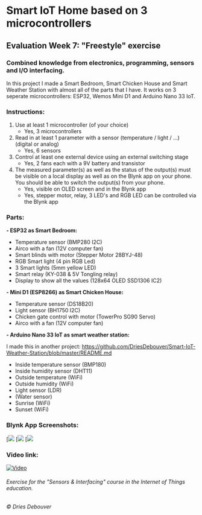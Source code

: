 # Smart IoT Home based on 3 microcontrollers
## Evaluation Week 7: "Freestyle" exercise

### Combined knowledge from electronics, programming, sensors and I/O interfacing.

In this project I made a Smart Bedroom, Smart Chicken House and Smart Weather Station with almost all of the parts that I have.
It works on 3 seperate microcontrollers: ESP32, Wemos Mini D1 and Arduino Nano 33 IoT.

### Instructions:
1. Use at least 1 microcontroller (of your choice)
   - Yes, 3 microcontrollers
2. Read in at least 1 parameter with a sensor (temperature / light / ...) (digital or analog)
   - Yes, 6 sensors
3. Control at least one external device using an external switching stage
   - Yes, 2 fans each with a 9V battery and transistor
4. The measured parameter(s) as well as the status of the output(s) must be visible on a local display as well as on the Blynk app on your phone. You should be able to switch the output(s) from your phone.
   - Yes, visible on OLED screen and in the Blynk app
   - Yes, stepper motor, relay, 3 LED's and RGB LED can be controlled via the Blynk app
   
### Parts:

**- ESP32 as Smart Bedroom:**
- Temperature sensor (BMP280 I2C)
- Airco with a fan (12V computer fan)
- Smart blinds with motor (Stepper Motor 28BYJ-48)
- RGB Smart light (4 pin RGB Led)
- 3 Smart lights (5mm yellow LED)
- Smart relay (KY-038 & 5V Tongling relay)
- Display to show all the values (128x64 OLED SSD1306 IC2)

**- Mini D1 (ESP8266) as Smart Chicken House:**
- Temperature sensor (DS18B20)
- Light sensor (BH1750 I2C)
- Chicken gate control with motor (TowerPro SG90 Servo)
- Airco with a fan (12V computer fan)

**- Arduino Nano 33 IoT as smart weather station:**

I made this in another project: https://github.com/DriesDebouver/Smart-IoT-Weather-Station/blob/master/README.md
- Inside temperature sensor (BMP180)
- Inside humidity sensor (DHT11)
- Outside temperature (WiFi)
- Outside humidity (WiFi)
- Light sensor (LDR)
- (Water sensor)
- Sunrise (WiFi)
- Sunset (WiFi)

### Blynk App Screenshots:
[![](https://github.com/DriesDebouver/Smart-IoT-Home-based-on-3-microcontrollers/blob/master/App%20Screenshot%201.jpg)
[![](https://github.com/DriesDebouver/Smart-IoT-Home-based-on-3-microcontrollers/blob/master/App%20Screenshot%202.jpg)
[![](https://github.com/DriesDebouver/Smart-IoT-Home-based-on-3-microcontrollers/blob/master/App%20Screenshot%203.jpg)

### Video link:
[![Video](http://img.youtube.com/vi/toF9ledohuA/0.jpg)](http://www.youtube.com/watch?v=toF9ledohuA)

###### Exercise for the "Sensors & Interfacing" course in the Internet of Things education. 
###### © Dries Debouver
